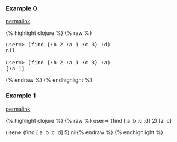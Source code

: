 ### Example 0
[permalink](#example-0)

{% highlight clojure %}
{% raw %}
<pre>user=&gt; (find {:b 2 :a 1 :c 3} :d)
nil 

user=&gt; (find {:b 2 :a 1 :c 3} :a)
[:a 1] 
</pre>
{% endraw %}
{% endhighlight %}


### Example 1
[permalink](#example-1)

{% highlight clojure %}
{% raw %}
user=> (find [:a :b :c :d] 2)
[2 :c]

user=> (find [:a :b :c :d] 5)
nil{% endraw %}
{% endhighlight %}


